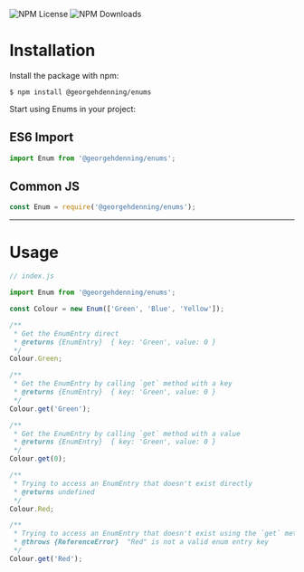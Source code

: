 ![NPM License](https://img.shields.io/npm/l/@georgehdenning/enums?label=)
![NPM Downloads](https://img.shields.io/npm/dw/@georgehdenning/enums?label=)

# Installation

Install the package with npm:

```shell
$ npm install @georgehdenning/enums
```

Start using Enums in your project:

## ES6 Import

```js
import Enum from '@georgehdenning/enums';
```

## Common JS

```js
const Enum = require('@georgehdenning/enums');
```

---

# Usage

```js
// index.js

import Enum from '@georgehdenning/enums';

const Colour = new Enum(['Green', 'Blue', 'Yellow']);

/**
 * Get the EnumEntry direct
 * @returns {EnumEntry}  { key: 'Green', value: 0 }
 */
Colour.Green;

/**
 * Get the EnumEntry by calling `get` method with a key
 * @returns {EnumEntry}  { key: 'Green', value: 0 }
 */
Colour.get('Green');

/**
 * Get the EnumEntry by calling `get` method with a value
 * @returns {EnumEntry}  { key: 'Green', value: 0 }
 */
Colour.get(0);

/**
 * Trying to access an EnumEntry that doesn't exist directly
 * @returns undefined
 */
Colour.Red;

/**
 * Trying to access an EnumEntry that doesn't exist using the `get` method
 * @throws {ReferenceError}  "Red" is not a valid enum entry key
 */
Colour.get('Red');
```
